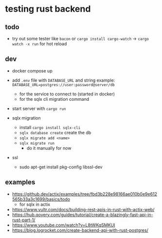 # testing rust backend

## todo
- try out some tester like `bacon` or `cargo install cargo-watch` -> `cargo watch -x run` for hot reload

## dev
- docker compose up
- add `.env` file with `DATABASE_URL` and string example: `DATABASE_URL=postgres://user:password@server/db`
  - for the service to connect to (started in docker)
  - for the sqlx cli migration command
- start server with `cargo run`

- sqlx migration
  - install `cargo install sqlx-cli`
  - `sqlx database create` create the db
  - `sqlx migrate add <name>`
  - `sqlx migrate run`
    - do it manually for now

- ssl
  - sudo apt-get install pkg-config libssl-dev

## examples
- https://github.dev/actix/examples/tree/fbd3b228e98166ae010b0e9e612565b33a3c1699/basics/todo
  - for sqlx in actix
- https://www.vultr.com/docs/building-rest-apis-in-rust-with-actix-web/
- https://hub.qovery.com/guides/tutorial/create-a-blazingly-fast-api-in-rust-part-1/
- https://www.youtube.com/watch?v=L8tWKqSMKUI
- https://blog.logrocket.com/create-backend-api-with-rust-postgres/
